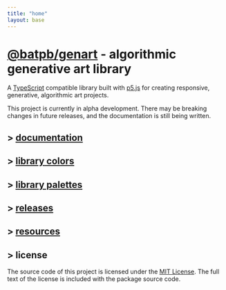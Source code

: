 ```yaml
---
title: "home"
layout: base
---
```


# [@batpb/genart](https://www.npmjs.com/package/@batpb/genart) - algorithmic generative art library

A
[TypeScript](https://www.typescriptlang.org/)
compatible library built with
[p5.js](https://p5js.org/)
for creating responsive, generative, algorithmic art projects.

This project is currently in alpha development.
There may be breaking changes in future releases, and the documentation is still being written.

## > [documentation](./doc/index.html)

## > [library colors](./colors/colors.md)

## > [library palettes](./palettes/palettes.md)

## > [releases](./releases.md)

## > [resources](./resources.md)

## > license

The source code of this project is licensed under the
[MIT License](https://opensource.org/license/mit).
The full text of the license is included with the package source code.
